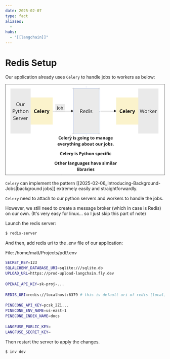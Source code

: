```yaml
---
date: 2025-02-07
type: fact
aliases:
  -
hubs:
  - "[[langchain]]"
---
```


# Redis Setup

Our application already uses `Celery` to handle jobs to workers as below:

![celery-server-to-workers.png](../assets/imgs/celery-server-to-workers.png)

`Celery` can implement the pattern [[2025-02-06_Introducing-Background-Jobs|background jobs]] extremely easily and straightforwardly.

`Celery` need to attach to our python servers and workers to handle the jobs.

However, we still need to create a message broker (which in case is Redis) on our own. (It's very easy for linux... so I just skip this part of note)

Launch the redis server:
```sh
$ redis-server
```

And then, add redis uri to the .env file of our application:

File: /home/matt/Projects/pdf/.env
```sh
SECRET_KEY=123
SQLALCHEMY_DATABASE_URI=sqlite:///sqlite.db
UPLOAD_URL=https://prod-upload-langchain.fly.dev
 
OPENAI_API_KEY=sk-proj-...
 
REDIS_URI=redis://localhost:6379 # this is default uri of redis (local)
 
PINECONE_API_KEY=pcsk_2Z1...
PINECONE_ENV_NAME=us-east-1
PINECONE_INDEX_NAME=docs
 
LANGFUSE_PUBLIC_KEY=
LANGFUSE_SECRET_KEY=
```

Then restart the server to apply the changes.

```sh
$ inv dev
```



